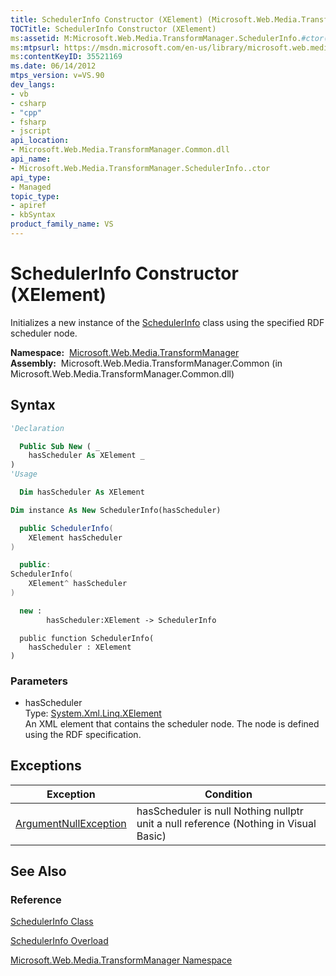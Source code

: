 ```yaml
---
title: SchedulerInfo Constructor (XElement) (Microsoft.Web.Media.TransformManager)
TOCTitle: SchedulerInfo Constructor (XElement)
ms:assetid: M:Microsoft.Web.Media.TransformManager.SchedulerInfo.#ctor(System.Xml.Linq.XElement)
ms:mtpsurl: https://msdn.microsoft.com/en-us/library/microsoft.web.media.transformmanager.schedulerinfo.schedulerinfo(v=VS.90)
ms:contentKeyID: 35521169
ms.date: 06/14/2012
mtps_version: v=VS.90
dev_langs:
- vb
- csharp
- "cpp"
- fsharp
- jscript
api_location:
- Microsoft.Web.Media.TransformManager.Common.dll
api_name:
- Microsoft.Web.Media.TransformManager.SchedulerInfo..ctor
api_type:
- Managed
topic_type:
- apiref
- kbSyntax
product_family_name: VS
---
```


# SchedulerInfo Constructor (XElement)

Initializes a new instance of the [SchedulerInfo](schedulerinfo-class-microsoft-web-media-transformmanager.md) class using the specified RDF scheduler node.

**Namespace:**  [Microsoft.Web.Media.TransformManager](microsoft-web-media-transformmanager-namespace.md)  
**Assembly:**  Microsoft.Web.Media.TransformManager.Common (in Microsoft.Web.Media.TransformManager.Common.dll)

## Syntax

```vb
'Declaration

  Public Sub New ( _
    hasScheduler As XElement _
)
'Usage

  Dim hasScheduler As XElement

Dim instance As New SchedulerInfo(hasScheduler)
```

```csharp
  public SchedulerInfo(
    XElement hasScheduler
)
```

```cpp
  public:
SchedulerInfo(
    XElement^ hasScheduler
)
```

``` fsharp
  new : 
        hasScheduler:XElement -> SchedulerInfo
```

```jscript
  public function SchedulerInfo(
    hasScheduler : XElement
)
```

### Parameters

  - hasScheduler  
    Type: [System.Xml.Linq.XElement](https://msdn.microsoft.com/library/bb340098)  
    An XML element that contains the scheduler node. The node is defined using the RDF specification.  

## Exceptions

|Exception|Condition|
|--- |--- |
|[ArgumentNullException](https://msdn.microsoft.com/library/27426hcy)|hasScheduler is null Nothing nullptr unit a null reference (Nothing in Visual Basic)|


## See Also

### Reference

[SchedulerInfo Class](schedulerinfo-class-microsoft-web-media-transformmanager.md)

[SchedulerInfo Overload](schedulerinfo-constructor-microsoft-web-media-transformmanager.md)

[Microsoft.Web.Media.TransformManager Namespace](microsoft-web-media-transformmanager-namespace.md)

